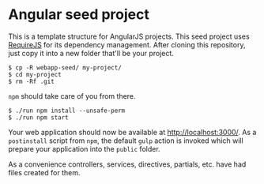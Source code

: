 # Angular seed project

This is a template structure for AngularJS projects. This seed project uses [RequireJS](http://requirejs.org/) for its dependency management. After cloning this repository, just copy it into a new folder that'll be your project.

```
$ cp -R webapp-seed/ my-project/
$ cd my-project
$ rm -Rf .git
```

`npm` should take care of you from there.

```
$ ./run npm install --unsafe-perm
$ ./run npm start
```

Your web application should now be available at [http://localhost:3000/](http://localhost:3000/). As a `postinstall` script from `npm`, the default `gulp` action is invoked which will prepare your application into the `public` folder.

As a convenience controllers, services, directives, partials, etc. have had files created for them.

